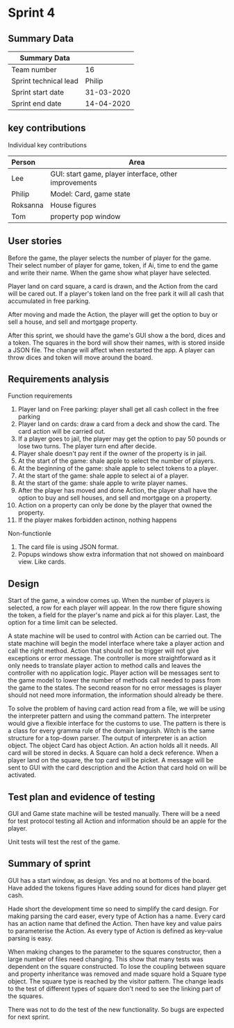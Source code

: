 # Sprint 4

## Summary Data

| Summary Data          |            |
| --------------------- | ---------- |
| Team number           | 16         |
| Sprint technical lead | Philip     |
| Sprint start date     | 31-03-2020 |
| Sprint end date       | 14-04-2020 |


## key contributions

Individual key contributions

| Person   | Area                                                  |
| :------- | ----------------------------------------------------- |
| Lee      | GUI: start game, player interface, other improvements |
| Philip   | Model: Card, game state                               |
| Roksanna | House figures                                         |
| Tom      | property pop window                                   |

## User stories


Before the game, the player selects the number of player for the game. Their select number of
player for game, token, if Ai, time to end the game and write their name. When the game show what player have selected.

Player land on card square, a card is drawn, and the Action from the card will be cared out.
If a player's token land on the free park it will all cash that accumulated in free parking.

After moving and made the Action, the player will get the option to buy or sell a house, and sell and mortgage property.

After this sprint, we should have the game's GUI show a the bord, dices and a token.
The squares in the bord will show their names,
with is stored inside a JSON file.
The change will affect when restarted the app.
A player can throw dices and token will move around the board.

## Requirements analysis

Function requirements

1. Player land on Free parking: player shall get all cash collect in the free parking
2. Player land on cards: draw a card from a deck and show the card. The card action will be carried out.
3. If a player goes to jail, the player may get the option to pay 50 pounds or lose two turns. The player turn end after decide.
4. Player shale doesn't pay rent if the owner of the property is in jail.
5. At the start of the game: shale apple to select the number of players.
6. At the beginning of the game: shale apple to select tokens to a player.
7. At the start of the game: shale apple to select ai of a player.
8. At the start of the game: shale apple to write player names.
9. After the player has moved and done Action, the player shall have the option to buy and sell houses, and sell and mortgage on a property.
10. Action on a property can only be done by the player that owned the property.
11. If the player makes forbidden actinon, nothing happens

Non-functionle

1. The card file is using JSON format.
2. Popups windows show extra information that not showed on mainboard view. Like cards.

## Design

Start of the game, a window comes up. When the number of players is selected, a row for each player will appear.
In the row there figure showing the token, a field for the player's name and pick ai for this player.
Last, the option for a time limit can be selected.

A state machine will be used to control with Action can be carried out. The state machine will begin the model interface
where take a player action and call the right method. Action that should not be trigger will not give exceptions or error message.
The controller is more straightforward as it only needs to translate player action to method calls and leaves the controller with no application logic.
Player action will be messages sent to the game model to lower the number of methods call needed to pass from the game to the states.
The second reason for no error messages is player should not need more information, the information should already be there.

To solve the problem of having card action read from a file, we will be using the interpreter pattern and using the command pattern.
The interpreter would give a flexible interface for the customs to use.
The pattern is there is a class for every gramma rule of the domain languish.  Witch is the same structure for a top-down parser.
The output of interpreter is an action object. The object Card has object Action. An action holds all it needs.
All card will be stored in decks. A Square can hold a deck reference. When a player land on the square, the top card will be picket.
A message will be sent to GUI with the card description and the Action that card hold on will be activated.

## Test plan and evidence of testing

GUI and Game state machine will be tested manually. There will be a need for test protocol testing all Action and information should be an apple for the player.

Unit tests will test the rest of the game.

## Summary of sprint

GUI has a start window, as design.
Yes and no at bottoms of the board.
Have added the tokens figures
Have adding sound for dices hand player get cash.

Hade short the development time so need to simplify the card design.
For making parsing the card easer, every type of Action has a name.
Every card has an action name that defined the Action. Then have key and value pairs to parameterise the Action.
As every type of Action is defined as key-value parsing is easy.

When making changes to the parameter to the squares constructor,
then a large number of files need changing. This show that many tests was dependent on the square constructed.
To lose the coupling between square and property inheritance was removed and made square hold a Square type object. The square type is reached by the visitor pattern.
The change leads to the test of different types of square don't need to see the linking part of the squares.

There was not to do the test of the new functionality. So bugs are expected for next sprint.
